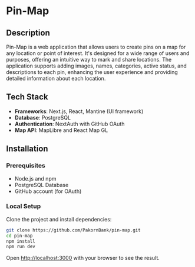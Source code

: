 # Pin-Map

## Description

Pin-Map is a web application that allows users to create pins on a map for any location or point of interest. It's designed for a wide range of users and purposes, offering an intuitive way to mark and share locations. The application supports adding images, names, categories, active status, and descriptions to each pin, enhancing the user experience and providing detailed information about each location.

## Tech Stack

- **Frameworks**: Next.js, React, Mantine (UI framework)
- **Database**: PostgreSQL
- **Authentication**: NextAuth with GitHub OAuth
- **Map API**: MapLibre and React Map GL

## Installation

### Prerequisites

- Node.js and npm
- PostgreSQL Database
- GitHub account (for OAuth)

### Local Setup

Clone the project and install dependencies:

```bash
git clone https://github.com/PakornBank/pin-map.git
cd pin-map
npm install
npm run dev
```

Open [http://localhost:3000](http://localhost:3000) with your browser to see the result.
